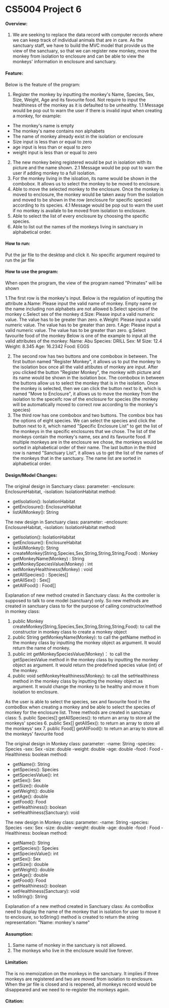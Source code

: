 # CS5004 Project 6

#### Overview:

1. We are seeking to replace the data record with computer records where we can keep track of individual animals that are in care. As the sanctuary staff, we have to build the MVC model that provide us the view of the sanctuary, so that we can register new monkey, move the monkey from isolation to enclosure and can be able to view the monkeys' information in enclosure and sanctuary.

#### Feature:

Below is the feature of the program:
1. Register the monkey by inputting the monkey's Name, Species, Sex, Size, Weight, Age and its favourite food. Not require to input the healthiness of the monkey as it is defaulted to be unhealthy. 
1.1 Message would be pop out to warn the user if there is invalid input when creating a monkey, for example:
- The monkey's name is empty
- The monkey's name contains non alphabets
- The name of monkey already exist in the isolation or enclosure
- Size input is less than or equal to zero
- age input is less than or equal to zero
- weight input is less than or equal to zero
2. The new monkey being registered would be put in isolation with its picture and the name shown. 
2.1 Message would be pop out to warn the user if adding monkey to a full isolation.
3. For the monkey living in the isloation, its name would be shown in the combobox. It allows us to select the monkey to be moved to enclosure. 
4. Able to move the selected monkey to the enclosure. Once the monkey is moved to enclosure, the monkey would be taken away from the isolation and moved to be shown in the row (enclosure for specific species) according to its species.
4.1 Message would be pop out to warn the uset if no monkey is availale to be moved from isolation to enclosure. 
5. Able to select the list of every enclosure by choosing the specific species.
6. Able to list out the names of the monkeys living in sanctuary in alphabetical order.

#### How to run:

Put the jar file to the desktop and click it. No specific argument required to run the jar file 

#### How to use the program:

When open the program, the view of the program named "Primates" will be shown

1.The first row is the monkey's input. Below is the regulation of inputting the attribute
a.Name: Please input the valid name of monkey. Empty name or the name including non alphabets are not allowed
b.Select species of the monkey
c.Select sex of the monkey
d.Size: Please input a valid numeric value. The value has to be greater than zero.
e.Weight: Please input a valid numeric value. The value has to be greater than zero.
f.Age: Please input a valid numeric value. The value has to be greater than zero.
g.Select favourite food of the monkey
Below is one of the example to input all the valid attributes of the monkey:
Name: Abu 
Species: DRILL
Sex: M
Size: 12.4
Weight: 8.345
Age: 16.2342
Food: EGGS

2. The second row has two buttons and one combobox in between. The first button named "Register Monkey", it allows us to put the monkey to the isolation box once all the valid attibutes of monkey are input. After you clicked the button "Register Monkey", the monkey with picture and its name would be shown in the isolation box. The combobox in between the buttons allow us to select the monkey that is in the isolation. Once the monkey is selected, then we can click the button next to it, which is named "Move to Enclosure", it allows us to move the monkey from the isolation to the speceifc row of the enclosure for species (the monkey will be automatically moved to correct row according to the monkey's species)
3. The third row has one combobox and two buttons. The combox box has the options of eight species. We can select the species and click the button next to it, which named "Specific Enclosure List" to get the list of the monkeys in the specific enclosures that we chose. The list of the monkeys contain the monkey's name, sex and its favourite food. If multiple monkeys are in the enclosure we chose, the monkeys would be sorted in alphabetical order of their name. The last button in the third row is named "Sanctuary List", it allows us to get the list of the names of the monkeys that in the sanctuary. The name list are sorted in alphabetical order.

#### Design/Model Changes:
The original design in Sanctuary class:
parameter: -enclosure: EnclosureHabitat, -isolation: IsolationHabitat
method: 
+ getIsolation(): IsolationHabitat
+ getEnclosure(): EnclosureHabitat
+ listAllMonkey(): String


The new design in Sanctuary class:
parameter: -enclosure: EnclosureHabitat, -isolation: IsolationHabitat
method:
+ getIsolation(): IsolationHabitat
+ getEnclosure(): EnclosureHabitat
+ listAllMonkey(): String
+ createMonkey(String,Species,Sex,String,String,String,Food) : Monkey
+ getMonkeyName(Monkey) : String
+ getMonkeySpeciesValue(Monkey) : int
+ setMonkeyHealthiness(Monkey) : void
+ getAllSpecies() : Species[]
+ getAllSex() : Sex[]
+ getAllFood() : Food[]


Explanation of new method created in Sanctuary class:
As the controller is supposed to talk to one model (sanctuary) only. So new methods are created in sanctuary class to for the purpose of calling constructor/method in monkey class:
1. public Monkey createMonkey(String,Species,Sex,String,String,String,Food): to call the constructor in monkey class to create a monkey object
2. public String getMonkeyName(Monkey): to call the getName method in the monkey class by inputting the monkey object as argument. It would return the name of monkey.
3. public int getMonkeySpeciesValue(Monkey)： to call the getSpeciesValue method in the monkey class by inputting the monkey object as argument. It would return the predefined species value (int) of the monkey.
4. public void setMonkeyHealthiness(Monkey): to call the setHealthiness method in the monkey class by inputting the monkey object as argument. It would change the monkey to be healthy and move it from isolation to enclosure.

As the user is able to select the species, sex and favourite food in the comboBox when creating a monkey and be able to select the species of monkey for the enclosure list. Three methods are created in sanctuary class:
5. public Species[] getAllSpecies(): to return an array to store all the monkeys' species
6. public Sex[] getAllSex(): to return an array to store all the monkeys' sex
7. public Food[] getAllFood(): to return an array to store all the monkeys' favourite food


The original design in Monkey class:
parameter: 
-name: String
-species: Species
-sex: Sex
-size: double
-weight: double
-age: double
-food : Food
-Healthiness: boolean
method: 
+ getName(): String
+ getSpecies(): Species
+ getSpeciesValue(): int
+ getSex(): Sex
+ getSize(): double
+ getWeight(): double
+ getAge(): double
+ getFood(): Food
+ getHealthiness(): boolean
+ setHealthiness(Sanctuary): void


The new design in Monkey class:
parameter: 
-name: String
-species: Species
-sex: Sex
-size: double
-weight: double
-age: double
-food : Food
-Healthiness: boolean
method: 
+ getName(): String
+ getSpecies(): Species
+ getSpeciesValue(): int
+ getSex(): Sex
+ getSize(): double
+ getWeight(): double
+ getAge(): double
+ getFood(): Food
+ getHealthiness(): boolean
+ setHealthiness(Sanctuary): void
+ toString(): String

Explanation of a new method created in Sanctuary class:
As comboBox need to display the name of the monkey that in isolation for user to move it to enclosure, so toString() method is created to return the string representation: "Name: monkey's name"


#### Assumption:
1. Same name of monkey in the sanctuary is not allowed.
2. The monkeys who live in the enclosure would live forever.

#### Limitation:
The is no memoization on the monkeys in the sanctuary. 
It implies if three monkeys are registered and two are moved from isolation to enclosure. 
When the jar file is closed and is reopened, all monkeys record would be disappeared and we need to re-register the monkeys again.

#### Citation:

